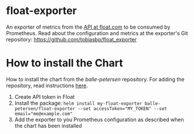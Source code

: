 # float-exporter
An exporter of metrics from the [API at float.com](https://dev.float.com/) to be consumed by Prometheus. Read about the configuration
and metrics at the exporter's Git repository: https://github.com/tobiasbp/float_exporter

# How to install the Chart
How to install the chart from the _balle-petersen_ repository. For adding the repository, read instructions [here](https://github.com/tobiasbp/helm-charts).

1. Create API token in Float
2. Install the package: `helm install my-float-exporter balle-petersen/float-exporter --set accessToken="MY_TOKEN" --set email="me@example.com" `
3. Add the exporter to you Prometheus configuration as described when the chart has been installed

